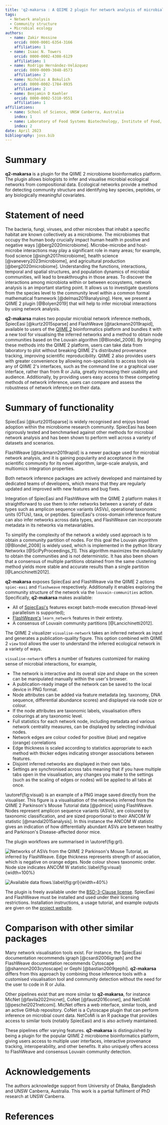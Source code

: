 ```yaml
---
title: 'q2-makarsa : A QIIME 2 plugin for network analysis of microbial data'
tags:
  - Network analysis
  - Community structure
  - Microbial ecology
authors:
  - name: Zakir Hossine
    orcid: 0000-0001-6354-3166
    affiliation: 1
  - name: Isaac N. Towers
    orcid: 0000-0002-4308-6129
    affiliation: 1
  - name: Rodrigo Hernández-Velázquez
    orcid: 0009-0009-3048-8573
    affiliation: 2
  - name: Nicholas A Bokulich
    orcid: 0000-0002-1784-8935
    affiliation: 2
  - name: Benjamin D Kaehler
    orcid: 0000-0002-5318-9551 
    affiliation: 1
affiliations:
  - name: School of Science, UNSW Canberra, Australia
    index: 1
  - name: Laboratory of Food Systems Biotechnology, Institute of Food, Nutrition, and Health, ETH Zürich, Zürich 8092, Switzerland
    index: 2
date: April 2023
bibliography: joss.bib
---
```


# Summary

**q2-makarsa** is a plugin for the QIIME 2 microbiome bioinformatics platform.
The plugin allows biologists to infer and visualise microbial
ecological networks from compositional data. Ecological networks provide a
method for detecting community structure and identifying key species, peptides,
or any biologically meaningful covariates.

# Statement of need

The bacteria, fungi, viruses, and other microbes that inhabit a specific
habitat are known collectively as a microbiome. The microbiomes that occupy the
human body crucially impact human health in positive and negative ways
[@berg2020microbiome]. Microbe-microbe and host-microbe interactions may play a
significant role in many areas; for example, food science
[@singh2017microbiome], health
science [@vanevery2023microbiome], and agricultural production
[@berg2020microbiome]. Understanding the functions, interactions, temporal and
spatial structures, and population dynamics of microbial communities, will lead
to breakthroughs in those areas. To discover the interactions among microbiota
within or between ecosystems, network analysis is an important starting point.
It allows us to investigate questions from the species level to the community
level within a common formal mathematical framework [@delmas2019analysing].
Here, we present a QIIME 2 plugin [@Bolyen2019] that will help to infer
microbial interactions by using network analysis.

**q2-makarsa** makes two popular microbial network inference methods,
SpiecEasi [@kurtz2015sparse] and FlashWeave [@tackmann2019rapid], available
to users of the [QIIME 2](https://qiime2.org/) bioinformatics platform and
bundles it with a new tool for visualising the inferred networks and a method 
to obtain node communities based on the Louvain algorithm [@Blondel_2008].
By bringing these methods into the QIIME 2 platform, users can take data from 
laboratory to plot without breaking QIIME 2's distributed provenance tracking,
improving scientific reproducibility. QIIME 2 also provides users with greater
convenience by allowing non-specialists to access tools via any of QIIME 2's
interfaces, such as the command line or a graphical user interface,
rather than from R or Julia, greatly increasing their usability and audience.
Additionally, by providing users easy access to these competing methods
of network inference, users can compare and assess the robustness of
network inference on their data.

# Summary of functionality

SpiecEasi [@kurtz2015sparse] is widely recognised and enjoys broad adoption
within the microbiome research community. SpiecEasi
has been rigorously tested and benchmarked against other methods for microbial
network analysis and has been shown to perform well across a variety of
datasets and scenarios.

FlashWeave [@tackmann2019rapid] is a newer package
used for microbial network analysis, and it is gaining popularity and
acceptance in the scientific community for its novel algorithm, large-scale
analysis, and multiomics integration properties.

Both network inference packages are actively
developed and maintained by dedicated teams of developers, which means that
they are regularly updated and improved with new features and bug fixes.

Integration of SpiecEasi and FlashWeave with the QIIME 2 platform makes it 
straightforward to use them to infer networks between a variety of data types
such as amplicon sequence variants (ASVs), operational taxonomic units (OTUs),
taxa, or peptides. SpiecEasi's cross-domain inference feature
can also infer networks across data types, and FlashWeave can incorporate metadata
in its networks via metavariables.

To simplify the complexity of the network a widely used approach is to obtain
a community partition of nodes. For this goal the Louvain algorithm 
[@Blondel_2008] is widely used, which is implemented in the python library 
Networkx [@SciPyProceedings_11]. This algorithm maximizes the modularity to 
obtain the communities and is not deterministic. It has also been shown that 
a consensus of multiple partitions obtained from the same clustering method 
yields more stable and accurate results than a single partition [@Lancichinetti2012].

**q2-makarsa** exposes SpiecEasi and FlashWeave via the
QIIME 2 actions `spiec-easi` and
`flashweave` respectively. Additionally it enables exploring the community 
structure of the network via the `louvain-communities` action.
Specifically, **q2-makarsa** makes available: 

* All of [SpiecEasi's](https://github.com/zdk123/SpiecEasi) features except
  batch-mode execution (thread-level parallelism is supported);
* [FlashWeave's](https://github.com/meringlab/FlashWeave.jl) `learn_network`
  features in their entirety.
* A consensus of Louvain community partitions [@Lancichinetti2012].

The QIIME 2 visualizer `visualise-network` takes an inferred network as input and
generates a publication-quality figure. This option combined with
QIIME 2 `view` tool allows the user to understand the inferred ecological 
network in a variety of ways.

`visualise-network` offers a number of features customized for making sense
of microbial interactions, for example,

* The network is interactive and its overall size and shape on the screen can
  be manipulated manually within the user's browser.
* A publication-ready image of the network can be saved to the local device in
  PNG format.
* Node attributes can be added via feature metadata (eg. taxonomy, DNA
  sequence, differential abundance scores) and displayed via node size or colour.
* If the node attributes are taxonomic labels, visualisation offers colourings at
  any taxonomic level.
* Full statistics for each network node, including metadata and various
  network centrality measures, can be displayed by selecting individual nodes.
* Network edges are colour coded for positive (blue) and negative (orange)
  correlations
* Edge thickness is scaled according to statistics appropriate to each method
  with thicker edges indicating stronger associations between features.
* Disjoint inferred networks are displayed in their own tabs.
* Settings are synchronised across tabs meaning that if you have multiple tabs
  open in the visualisation, any changes you make to the settings (such as the
  scaling of edges or nodes) will be applied to all tabs at once.

\autoref{fig:visual} is an example of a PNG image saved directly from
the visualiser. This figure is a visualisation of the networks inferred from the 
QIIME 2 Parkinson's Mouse Tutorial data [@pdmice] using FlashWeave. Nodes represent
amplicon sequence variants (ASVs), are coloured by taxonomic classification, and 
are sized proportional to their ANCOM W statistic [@mandal2015analysis].
In this instance the ANCOM W statistic gives an indication of how differentially
abundant ASVs are between healthy and Parkinson's Disease-affected donor mice.

The plugin workflows are summarised in \autoref{fig:grl}.

![Networks of ASVs from the QIIME 2 Parkinson's Mouse Tutorial, as inferred by FlashWeave. Edge thickness represents strength of association, which is negative on orange edges. Node colour shows taxonomic order. Node size indicates ANCOM W statistic.\label{fig:visual}](visualize_net.png){width=100%}

![Available data flows.\label{fig:grl}](Data_flow_diagram.png){width=40%}  


The plugin is freely available under the [BSD-3-Clause license](https://github.com/BenKaehler/q2-makarsa/blob/main/LICENSE).
SpiecEasi and FlashWeave must be installed and used under their licensing restrictions.
Installation instructions, a usage tutorial, and example outputs are given on the [project
website](https://isaactowers.github.io/q2-makarsa/).

# Comparison with other similar packages

Many network visualisation tools exist. For instance, the SpiecEasi documentation recommends
igraph [@csardi2006igraph] and the FlashWeave documentation recommends Cytoscape [@shannon2003cytoscape]
or Gephi [@bastian2009gephi]. **q2-makarsa** differs from this approach by combining those inference
tools with a customised visualisation tool and community detection without the need for the
user to code in R or Julia.

Other pipelines exist that are more similar to **q2-makarsa**, for instance MicNet [@favila2022micnet],
CoNet [@faust2016conet], and NetCoMi [@peschel2021netcomi]. MicNet offers a web interface, similar tools,
and an active GitHub repository. CoNet is a Cytoscape plugin that can perform inference on microbial
count data. NetCoMi is an R package that provides access to similar tools (notably SpiecEasi) and is also
actively maintained.

These pipelines offer varying features. **q2-makarsa** is distinguished by being a plugin for the popular
QIIME 2 microbiome bioinformatics platform, giving users access to multiple user interfaces, interactive 
provenance tracking, interoperability, and other benefits. It also uniquely offers access to FlashWeave
and consensus Louvain community detection.

# Acknowledgements

The authors acknowledge support from University of Dhaka, Bangladesh and UNSW
Canberra, Australia. This work is a partial fulfilment of PhD research at
UNSW Canberra.

# References

